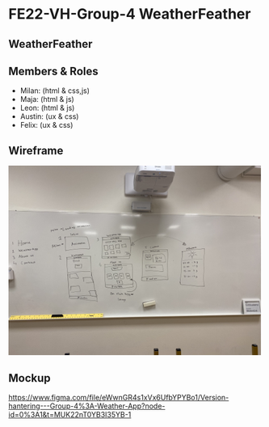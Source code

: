 # FE22-VH-Group-4 WeatherFeather
## WeatherFeather

## Members & Roles
- Milan: (html & css,js)
- Maja:  (html & js)
- Leon:  (html & js)
- Austin: (ux & css)
- Felix:    (ux & css)

## Wireframe
<img width="500" src="images/IMG_0600.jpg"/>

## Mockup
https://www.figma.com/file/eWwnGR4s1xVx6UfbYPYBo1/Version-hantering---Group-4%3A-Weather-App?node-id=0%3A1&t=MUK22nT0YB3I35YB-1

